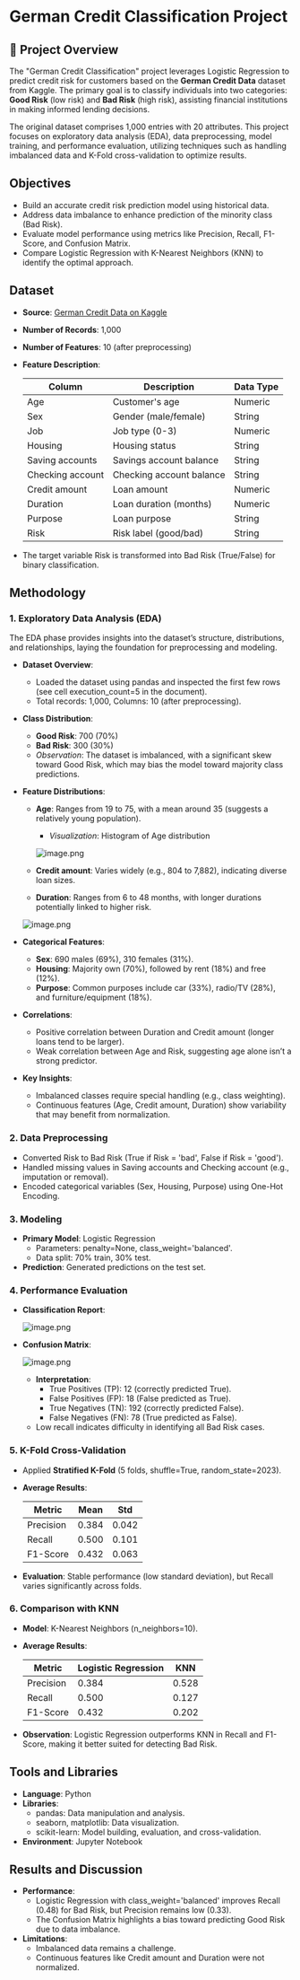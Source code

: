 # German Credit Classification Project

## 🎯  Project Overview

The "German Credit Classification" project leverages Logistic Regression to predict credit risk for customers based on the **German Credit Data** dataset from Kaggle. The primary goal is to classify individuals into two categories: **Good Risk** (low risk) and **Bad Risk** (high risk), assisting financial institutions in making informed lending decisions.

The original dataset comprises 1,000 entries with 20 attributes. This project focuses on exploratory data analysis (EDA), data preprocessing, model training, and performance evaluation, utilizing techniques such as handling imbalanced data and K-Fold cross-validation to optimize results.


## Objectives

- Build an accurate credit risk prediction model using historical data.
- Address data imbalance to enhance prediction of the minority class (Bad Risk).
- Evaluate model performance using metrics like Precision, Recall, F1-Score, and Confusion Matrix.
- Compare Logistic Regression with K-Nearest Neighbors (KNN) to identify the optimal approach.


## Dataset

- **Source**: [German Credit Data on Kaggle](https://www.kaggle.com/datasets/uciml/german-credit)
- **Number of Records**: 1,000
- **Number of Features**: 10 (after preprocessing)
- **Feature Description**:
    
    
    | Column | Description | Data Type |
    | --- | --- | --- |
    | Age | Customer's age | Numeric |
    | Sex | Gender (male/female) | String |
    | Job | Job type (0-3) | Numeric |
    | Housing | Housing status | String |
    | Saving accounts | Savings account balance | String |
    | Checking account | Checking account balance | String |
    | Credit amount | Loan amount | Numeric |
    | Duration | Loan duration (months) | Numeric |
    | Purpose | Loan purpose | String |
    | Risk | Risk label (good/bad) | String |
- The target variable Risk is transformed into Bad Risk (True/False) for binary classification.


## Methodology

### 1. Exploratory Data Analysis (EDA)

The EDA phase provides insights into the dataset’s structure, distributions, and relationships, laying the foundation for preprocessing and modeling.

- **Dataset Overview**:
    - Loaded the dataset using pandas and inspected the first few rows (see cell execution_count=5 in the document).
    - Total records: 1,000, Columns: 10 (after preprocessing).
- **Class Distribution**:
    - **Good Risk**: 700 (70%)
    - **Bad Risk**: 300 (30%)
    - *Observation*: The dataset is imbalanced, with a significant skew toward Good Risk, which may bias the model toward majority class predictions.
- **Feature Distributions**:
    - **Age**: Ranges from 19 to 75, with a mean around 35 (suggests a relatively young population).
        - *Visualization*: Histogram of Age distribution
        
        ![image.png](image1.png)
        
    - **Credit amount**: Varies widely (e.g., 804 to 7,882), indicating diverse loan sizes.
    - **Duration**: Ranges from 6 to 48 months, with longer durations potentially linked to higher risk.
    
    ![image.png](image2.png)
    
- **Categorical Features**:
    - **Sex**: 690 males (69%), 310 females (31%).
    - **Housing**: Majority own (70%), followed by rent (18%) and free (12%).
    - **Purpose**: Common purposes include car (33%), radio/TV (28%), and furniture/equipment (18%).
- **Correlations**:
    - Positive correlation between Duration and Credit amount (longer loans tend to be larger).
    - Weak correlation between Age and Risk, suggesting age alone isn’t a strong predictor.
- **Key Insights**:
    - Imbalanced classes require special handling (e.g., class weighting).
    - Continuous features (Age, Credit amount, Duration) show variability that may benefit from normalization.

### 2. Data Preprocessing

- Converted Risk to Bad Risk (True if Risk = 'bad', False if Risk = 'good').
- Handled missing values in Saving accounts and Checking account (e.g., imputation or removal).
- Encoded categorical variables (Sex, Housing, Purpose) using One-Hot Encoding.

### 3. Modeling

- **Primary Model**: Logistic Regression
    - Parameters: penalty=None, class_weight='balanced'.
    - Data split: 70% train, 30% test.
- **Prediction**: Generated predictions on the test set.

### 4. Performance Evaluation

- **Classification Report**:
    
    ![image.png](image4.png)
    
- **Confusion Matrix**:
    
    ![image.png](image3.png)
    
    - **Interpretation**:
        - True Positives (TP): 12 (correctly predicted True).
        - False Positives (FP): 18 (False predicted as True).
        - True Negatives (TN): 192 (correctly predicted False).
        - False Negatives (FN): 78 (True predicted as False).
    - Low recall indicates difficulty in identifying all Bad Risk cases.

### 5. K-Fold Cross-Validation

- Applied **Stratified K-Fold** (5 folds, shuffle=True, random_state=2023).
- **Average Results**:
    
    
    | Metric | Mean | Std |
    | --- | --- | --- |
    | Precision | 0.384 | 0.042 |
    | Recall | 0.500 | 0.101 |
    | F1-Score | 0.432 | 0.063 |
- **Evaluation**: Stable performance (low standard deviation), but Recall varies significantly across folds.

### 6. Comparison with KNN

- **Model**: K-Nearest Neighbors (n_neighbors=10).
- **Average Results**:
    
    
    | Metric | Logistic Regression | KNN |
    | --- | --- | --- |
    | Precision | 0.384 | 0.528 |
    | Recall | 0.500 | 0.127 |
    | F1-Score | 0.432 | 0.202 |
- **Observation**: Logistic Regression outperforms KNN in Recall and F1-Score, making it better suited for detecting Bad Risk.


## Tools and Libraries

- **Language**: Python
- **Libraries**:
    - pandas: Data manipulation and analysis.
    - seaborn, matplotlib: Data visualization.
    - scikit-learn: Model building, evaluation, and cross-validation.
- **Environment**: Jupyter Notebook


## Results and Discussion

- **Performance**:
    - Logistic Regression with class_weight='balanced' improves Recall (0.48) for Bad Risk, but Precision remains low (0.33).
    - The Confusion Matrix highlights a bias toward predicting Good Risk due to data imbalance.
- **Limitations**:
    - Imbalanced data remains a challenge.
    - Continuous features like Credit amount and Duration were not normalized.
 
